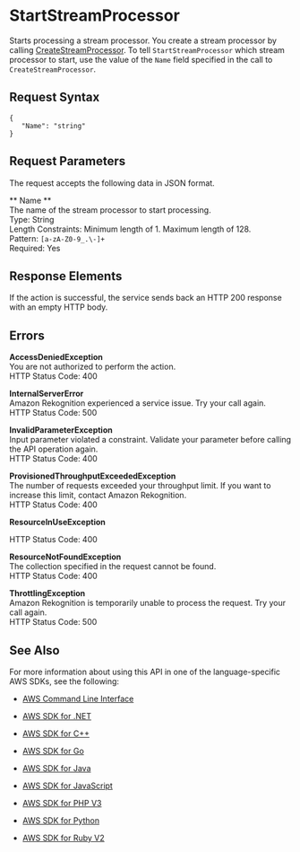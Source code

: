 # StartStreamProcessor<a name="API_StartStreamProcessor"></a>

Starts processing a stream processor\. You create a stream processor by calling [CreateStreamProcessor](API_CreateStreamProcessor.md)\. To tell `StartStreamProcessor` which stream processor to start, use the value of the `Name` field specified in the call to `CreateStreamProcessor`\.

## Request Syntax<a name="API_StartStreamProcessor_RequestSyntax"></a>

```
{
   "Name": "string"
}
```

## Request Parameters<a name="API_StartStreamProcessor_RequestParameters"></a>

The request accepts the following data in JSON format\.

 ** Name **   
The name of the stream processor to start processing\.  
Type: String  
Length Constraints: Minimum length of 1\. Maximum length of 128\.  
Pattern: `[a-zA-Z0-9_.\-]+`   
Required: Yes

## Response Elements<a name="API_StartStreamProcessor_ResponseElements"></a>

If the action is successful, the service sends back an HTTP 200 response with an empty HTTP body\.

## Errors<a name="API_StartStreamProcessor_Errors"></a>

 **AccessDeniedException**   
You are not authorized to perform the action\.  
HTTP Status Code: 400

 **InternalServerError**   
Amazon Rekognition experienced a service issue\. Try your call again\.  
HTTP Status Code: 500

 **InvalidParameterException**   
Input parameter violated a constraint\. Validate your parameter before calling the API operation again\.  
HTTP Status Code: 400

 **ProvisionedThroughputExceededException**   
The number of requests exceeded your throughput limit\. If you want to increase this limit, contact Amazon Rekognition\.  
HTTP Status Code: 400

 **ResourceInUseException**   
  
HTTP Status Code: 400

 **ResourceNotFoundException**   
The collection specified in the request cannot be found\.  
HTTP Status Code: 400

 **ThrottlingException**   
Amazon Rekognition is temporarily unable to process the request\. Try your call again\.  
HTTP Status Code: 500

## See Also<a name="API_StartStreamProcessor_SeeAlso"></a>

For more information about using this API in one of the language\-specific AWS SDKs, see the following:

+  [AWS Command Line Interface](http://docs.aws.amazon.com/goto/aws-cli/rekognition-2016-06-27/StartStreamProcessor) 

+  [AWS SDK for \.NET](http://docs.aws.amazon.com/goto/DotNetSDKV3/rekognition-2016-06-27/StartStreamProcessor) 

+  [AWS SDK for C\+\+](http://docs.aws.amazon.com/goto/SdkForCpp/rekognition-2016-06-27/StartStreamProcessor) 

+  [AWS SDK for Go](http://docs.aws.amazon.com/goto/SdkForGoV1/rekognition-2016-06-27/StartStreamProcessor) 

+  [AWS SDK for Java](http://docs.aws.amazon.com/goto/SdkForJava/rekognition-2016-06-27/StartStreamProcessor) 

+  [AWS SDK for JavaScript](http://docs.aws.amazon.com/goto/AWSJavaScriptSDK/rekognition-2016-06-27/StartStreamProcessor) 

+  [AWS SDK for PHP V3](http://docs.aws.amazon.com/goto/SdkForPHPV3/rekognition-2016-06-27/StartStreamProcessor) 

+  [AWS SDK for Python](http://docs.aws.amazon.com/goto/boto3/rekognition-2016-06-27/StartStreamProcessor) 

+  [AWS SDK for Ruby V2](http://docs.aws.amazon.com/goto/SdkForRubyV2/rekognition-2016-06-27/StartStreamProcessor) 